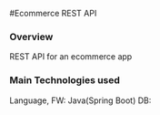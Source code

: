 #Ecommerce REST API

### Overview
REST API for an ecommerce app

### Main Technologies used
Language, FW: Java(Spring Boot)
DB: